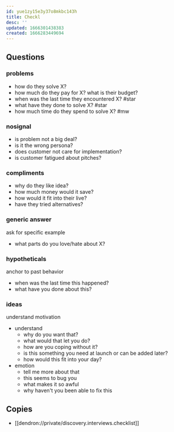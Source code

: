 ```yaml
---
id: yue1zy15e3y37o8mkbc143h
title: Checkl
desc: ''
updated: 1666301438383
created: 1666283449694
---
```


## Questions

### problems
- how do they solve X?  
- how much do they pay for X? what is their budget?
- when was the last time they encountered X? #star
- what have they done to solve X?  #star
- how much time do they spend to solve X? #mw

### nosignal
- is problem not a big deal?
- is it the wrong persona?
- does customer not care for implementation?
- is customer fatigued about pitches?

### compliments
- why do they like idea?
- how much money would it save?
- how would it fit into their live?
- have they tried alternatives?

### generic answer
ask for specific example

- what parts do you love/hate about X? 

### hypotheticals
anchor to past behavior

- when was the last time this happened?
- what have you done about this?

### ideas 
understand motivation
- understand
    - why do you want that?
    - what would that let you do?
    - how are you coping without it?
    - is this something you need at launch or can be added later?
    - how would this fit into your day?
- emotion
    - tell me more about that
    - this seems to bug you
    - what makes it so awful
    - why haven't you been able to fix this

## Copies
- [[dendron://private/discovery.interviews.checklist]]